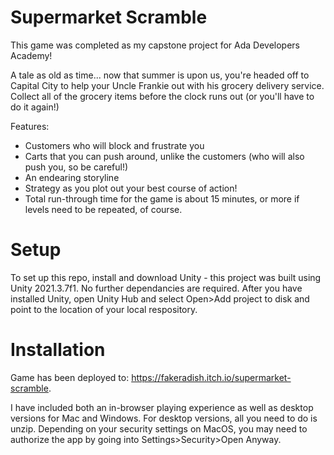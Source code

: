 # Supermarket Scramble
This game was completed as my capstone project for Ada Developers Academy!

A tale as old as time... now that summer is upon us, you're headed off to Capital City to help your Uncle Frankie out with his grocery delivery service. Collect all of the grocery items before the clock runs out (or you'll have to do it again!)

Features:

- Customers who will block and frustrate you
- Carts that you can push around, unlike the customers (who will also push you, so be careful!)
- An endearing storyline
- Strategy as you plot out your best course of action!
- Total run-through time for the game is about 15 minutes, or more if levels need to be repeated, of course.

# Setup
To set up this repo, install and download Unity - this project was built using Unity 2021.3.7f1. No further dependancies are required.
After you have installed Unity, open Unity Hub and select Open>Add project to disk and point to the location of your local respository.

# Installation
Game has been deployed to: https://fakeradish.itch.io/supermarket-scramble.  

I have included both an in-browser playing experience as well as desktop versions for Mac and Windows. For desktop versions, all you need to do is unzip. Depending on your security settings on MacOS, you may need to authorize the app by going into Settings>Security>Open Anyway.



